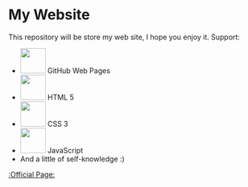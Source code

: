 # My Website
This repository will be store my web site, I hope you enjoy it.
Support:
- <img src="https://cdn.jsdelivr.net/gh/devicons/devicon/icons/github/github-original.svg" height="50" width="50"/> GitHub Web Pages
- <img src="https://cdn.jsdelivr.net/gh/devicons/devicon/icons/html5/html5-original.svg" height="50" width="50"/> HTML 5
- <img src="https://cdn.jsdelivr.net/gh/devicons/devicon/icons/css3/css3-original.svg" height="50" width="50"/> CSS 3
- <img src="https://cdn.jsdelivr.net/gh/devicons/devicon/icons/javascript/javascript-original.svg" height="50" width="50"/>  JavaScript
- And a little of self-knowledge :)

<a href="https://simadinisvc.github.io/website/">:Official Page:</a><br>
